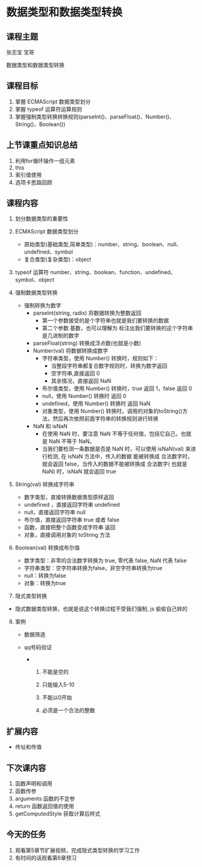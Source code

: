 # 数据类型和数据类型转换

## 课程主题
张志宝  宝哥 

数据类型和数据类型转换

## 课程目标
1. 掌握 ECMAScript 数据类型划分
2. 掌握 typeof 运算符运算规则
3. 掌握强制类型转换转换规则(parseInt()、parseFloat()、Number()、String()、Boolean())

## 上节课重点知识总结
1. 利用for循环操作一组元素
2. this 
3. 索引值使用
4. 选项卡思路回顾

## 课程内容
1. 划分数据类型的重要性
2. ECMAScript 数据类型划分
    - 原始类型(基础类型,简单类型)：number、string、boolean、null、undefined、symbol
    - 复合类型(复杂类型)：object
3. typeof 运算符
    number、string、boolean、function、undefined、symbol、object	
4. 强制数据类型转换
    - 强制转换为数字
        - parseInt(string, radix) 将数据转换为整数返回
            - 第一个参数接受的是个字符串也就是我们要转换的数据
            - 第二个参数 基数，也可以理解为 标注出我们要转换的这个字符串是几进制的数字
        - parseFloat(string) 转换成浮点数(也就是小数)
        - Number(val) 将数据转换成数字
            - 字符串类型，使用 Number() 转换时，规则如下：
                - 当整段字符串都复合数字规则时，转换为数字返回
                - 空字符串,直接返回 0
                - 其余情况，直接返回 NaN
            - 布尔值类型，使用 Number() 转换时，true 返回 1，false 返回 0
            - null，使用 Number() 转换时 返回 0
            - undefined，使用 Number() 转换时 返回 NaN
            - 对象类型，使用 Number() 转换时，调用的对象的toString()方法，然后再次依照前面字符串的转换规则进行转换
        - NaN 和 isNaN
            - 在使用 NaN 时，要注意 NaN 不等于任何值，包括它自己，也就是 NaN 不等于 NaN。
            - 当我们要检测一条数据是否是 NaN 时，可以使用 isNaN(val) 来进行检测, 在 isNaN 方法中，传入的数据 能被转换成 合法数字时，就会返回 false，当传入的数据不能被转换成 合法数字( 也就是NaN) 时，isNaN 就会返回 true
5. String(val) 转换成字符串
    - 数字类型，直接转换数据类型原样返回
    - undefined ，直接返回字符串 undefined
    - null，直接返回字符串 null
    - 布尔值，直接返回字符串 true 或者 false
    - 函数，直接把整个函数变成字符串 返回
    - 对象，直接调用对象的 toString 方法
6. Boolean(val) 转换成布尔值
    - 数字类型：非零的合法数字转换为 true, 零代表 false, NaN 代表 false
    - 字符串类型：空字符串转换为false，非空字符串转换为true
    - null：转换为false
    - 对象：转换为true

7. 隐式类型转换
   
- 隐式数据类型转换，也就是说这个转换过程不受我们强制, js 偷偷自己转的
  
8. 案例
    - 数据筛选
    
    - qq号码验证
    
      - 1. 不能是空的
    
        2. 只能输入5-10
    
        3. 不能以0开始
    
        4. 必须是一个合法的整数

## 扩展内容
- 传址和传值

## 下次课内容
1. 函数声明和调用
2. 函数传参
3. arguments 函数的不定参
4. return 函数返回值的使用
5. getComputedStyle 获取计算后样式


## 今天的任务
1. 观看第5章节扩展视频，完成隐式类型转换的学习工作
2. 有时间的话观看第6章预习